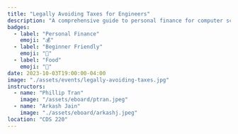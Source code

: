 ```yaml
---
title: "Legally Avoiding Taxes for Engineers"
description: "A comprehensive guide to personal finance for computer science and engineering students. Learn how to take advantage of tax laws to save money. Also learn how to invest, use credit cards, and budget."
badges:
  - label: "Personal Finance"
    emoji: "💰"
  - label: "Beginner Friendly"
    emoji: "👶"
  - label: "Food"
    emoji: "🍕"
date: 2023-10-03T19:00:00-04:00
image: "./assets/events/legally-avoiding-taxes.jpg"
instructors:
  - name: "Phillip Tran"
    image: "/assets/eboard/ptran.jpeg"
  - name: "Arkash Jain"
    image: "./assets/eboard/arkashj.jpeg"
location: "CDS 220"
---
```


